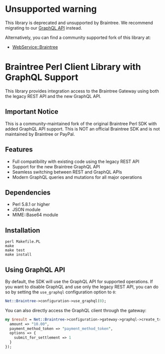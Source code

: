 # Unsupported warning

This library is deprecated and unsupported by Braintree. We recommend migrating to our [GraphQL API](https://graphql.braintreepayments.com/) instead.

Alternatively, you can find a community supported fork of this library at:

* [WebService::Braintree](https://metacpan.org/pod/WebService::Braintree)

# Braintree Perl Client Library with GraphQL Support

This library provides integration access to the Braintree Gateway using both the legacy REST API and the new GraphQL API.

## Important Notice

This is a community-maintained fork of the original Braintree Perl SDK with added GraphQL API support. This is NOT an official Braintree SDK and is not maintained by Braintree or PayPal.

## Features

- Full compatibility with existing code using the legacy REST API
- Support for the new Braintree GraphQL API
- Seamless switching between REST and GraphQL APIs
- Modern GraphQL queries and mutations for all major operations

## Dependencies

- Perl 5.8.1 or higher
- JSON module
- MIME::Base64 module

## Installation

```
perl Makefile.PL
make
make test
make install
```

## Using GraphQL API

By default, the SDK will use the GraphQL API for supported operations. If you want to disable GraphQL and use only the legacy REST API, you can do so by setting the `use_graphql` configuration option to `0`:

```perl
Net::Braintree->configuration->use_graphql(0);
```

You can also directly access the GraphQL client through the gateway:

```perl
my $result = Net::Braintree->configuration->gateway->graphql->create_transaction({
  amount => "10.00",
  payment_method_token => "payment_method_token",
  options => {
    submit_for_settlement => 1
  }
});
